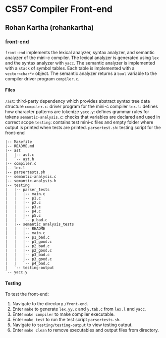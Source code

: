 # CS57 Compiler Front-end

## Rohan Kartha (rohankartha)

### front-end

`front-end` implements the lexical analyzer, syntax analyzer, and semantic analyzer of the mini-c compiler. The lexical analyzer is generated using `lex` and the syntax analyzer with `yacc`. The semantic analyzer is implemented with a `stack` of symbol tables. Each table is implemented with a `vector<char*>` object. The semantic analyzer returns a `bool` variable to the compiler driver program `compiler.c`.

#### Files

`/ast`: third-party dependency which provides abstract syntax tree data structure
`compiler.c`: driver program for the mini-c compiler
`lex.l`: defines how character patterns are tokenize
`yacc.y`: defines grammar rules for tokens
`semantic-analysis.c`: checks that variables are declared and used in correct scope
`testing`: contains test mini-c files and empty folder where output is printed when tests are printed.
`parsertest.sh`: testing script for the front-end

```none
|-- Makefile
|-- README.md
|-- ast
|   |-- ast.c
|   `-- ast.h
|-- compiler.c
|-- lex.l
|-- parsertests.sh
|-- semantic-analysis.c
|-- semantic-analysis.h
|-- testing
|   |-- parser_tests
|   |   |-- main.c
|   |   |-- p1.c
|   |   |-- p2.c
|   |   |-- p3.c
|   |   |-- p4.c
|   |   |-- p5.c
|   |   `-- p_bad.c
|   |-- semantic_analysis_tests
|   |   |-- README
|   |   |-- main.c
|   |   |-- p1_bad.c
|   |   |-- p1_good.c
|   |   |-- p2_bad.c
|   |   |-- p2_good.c
|   |   |-- p3_bad.c
|   |   |-- p3_good.c
|   |   `-- p4_bad.c
|   `-- testing-output
`-- yacc.y
```

#### Testing

To test the front-end:

1. Navigate to the directory `/front-end`.
2. Enter `make` to generate `lex.yy.c` and `y.tab.c` from `lex.l` and `yacc.`
3. Enter `make compiler` to make compiler executable.
4. Enter `make test` to run the test script `parsertests.sh`.
5. Navigate to `testing/testing-output` to view testing output.
6. Enter `make clean` to remove executables and output files from directory.